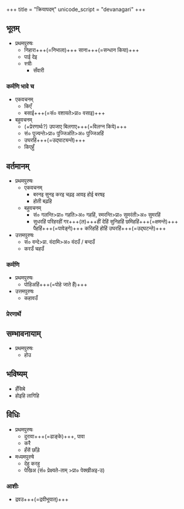 +++
title = "क्रियापदम्"
unicode_script = "devanagari"
+++

## भूतम्
- प्रथमपुरुषः
  - निहारा+++(=निभाला)+++ साना+++(=सन्धान किया)+++
  - पाई देइ
  - स्त्रीः
    - सँवारी

### कर्मणि भावे च
- एकवचनम् 
  - किएँ
  - बसाई+++(=सं० वशायते>प्रा० वसाइ)+++
- बहुवचनम्
  - (+प्रेरणार्थः?) उपजाए बिलगाए+++(=विलग्न किये)+++
  - सं० पूज्यन्ते>प्रा० पुज्जिअंति>अ० पुज्जिअहिं
  - उघरहिं+++(=उद्घाट्यन्ते)+++
  - किएहुँ

## वर्तमानम्
- प्रथमपुरुषः
  - एकवचनम्
    - बरनइ सुनइ करइ चढ़इ आवइ होई बरषइ 
    - होती बढ़हि
  - बहुवचनम्
    - सं० गलन्ति>प्रा० गहति>अ० गहहिं, स्मरन्ति>प्रा० सुमरंती>अ० सुमरहिं
    - सुधरहिं परिहरहीं गर+++(ल)+++हीं देहिं सुनिहहिं छमिहहिं+++(=क्षमन्ते)+++ पैहहिं+++(=पावेङ्गे)+++ करिहहिं होहिं उघरहिं+++(=उद्घटन्ते)+++
- उत्तमपुरुषः
  - सं० वन्दे>प्रा. वंदामि>अ० वंदउँ / बन्दउँ
  - करउँ चहउँ

### कर्मणि
- प्रथमपुरुषः
  - पोहिअहिं+++(=पोहे जाते हैं)+++
- उत्तमपुरुषः
  - कहावउँ

### प्रेरणार्थे

## सम्भावनायाम्
- प्रथमपुरुषः
  - होउ

## भविष्यम्
- हँसिबे
- होइहि लागिहि

## विधिः
- प्रथमपुरुषः
  - दुरावा+++(=ढाङ्के)+++, पावा
  - करै
  - हँसें छाँड़े
- मध्यमपुरुषे
  - देहु करहु
  - पेखिअ (सं० प्रेक्ष्यते-ताम् >प्रा० पेक्खीअइ-उ)

### आशीः
- द्रवउ+++(=द्रवीभूयात्)+++